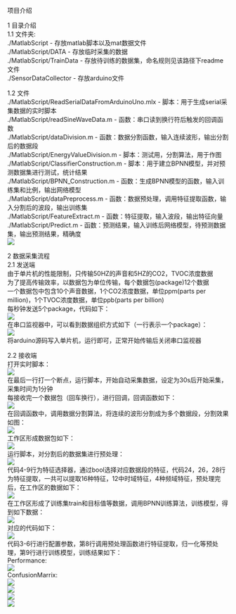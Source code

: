 项目介绍  
  
1 目录介绍  
  1.1 文件夹:  
  ./MatlabScript - 存放matlab脚本以及mat数据文件  
  ./MatlabScript/DATA - 存放临时采集的数据  
  ./MatlabScript/TrainData - 存放待训练的数据集，命名规则见该路径下readme文件  
  ./SensorDataCollector - 存放arduino文件  
  
  1.2 文件  
  ./MatlabScript/ReadSerialDataFromArduinoUno.mlx - 脚本：用于生成serial采集数据的实时脚本  
  ./MatlabScript/readSineWaveData.m - 函数：串口读到换行符后触发的回调函数  
  ./MatlabScript/dataDivision.m - 函数：数据分割函数，输入连续波形，输出分割后的数据段  
  ./MatlabScript/EnergyValueDivision.m - 脚本：测试用，分割算法，用于作图  
  ./MatlabScript/ClassifierConstruction.m - 脚本：用于建立BPNN模型，并对预测数据集进行测试，统计结果  
  ./MatlabScript/BPNN_Construction.m - 函数：生成BPNN模型的函数，输入训练集和比例，输出网络模型  
  ./MatlabScript/dataPreprocess.m - 函数：数据预处理，调用特征提取函数，输入分割后的波段，输出训练集  
  ./MatlabScript/FeatureExtract.m - 函数：特征提取，输入波段，输出特征向量  
  ./MatlabScript/Predict.m - 函数：预测结果，输入训练后网络模型，待预测数据集，输出预测结果，精确度  
  ![](https://github.com/ShowTimeWalker/SimpleMachineLearningProject/blob/master/PriscillaProject/images/MatlabDir.png)  
  
2 数据采集流程  
  2.1 发送端  
  由于单片机的性能限制，只传输50HZ的声音和5HZ的CO2，TVOC浓度数据  
  为了提高传输效率，以数据包为单位传输，每个数据包(package)12个数据  
  一个数据包中包含10个声音数据，1个CO2浓度数据，单位ppm(parts per million)，1个TVOC浓度数据，单位ppb(parts per billion)  
  每秒钟发送5个package，代码如下：  
  ![](https://github.com/ShowTimeWalker/SimpleMachineLearningProject/blob/master/PriscillaProject/images/DataTransmitCode.png)  
  在串口监视器中，可以看到数据组织方式如下（一行表示一个package）：  
  ![](https://github.com/ShowTimeWalker/SimpleMachineLearningProject/blob/master/PriscillaProject/images/DataPackage.png)  
  将arduino源码写入单片机，运行即可，正常开始传输后关闭串口监视器  
  
  2.2 接收端  
  打开实时脚本：  
  ![](https://github.com/ShowTimeWalker/SimpleMachineLearningProject/blob/master/PriscillaProject/images/ReceiveInMatlab.png)  
  在最后一行打一个断点，运行脚本，开始自动采集数据，设定为30s后开始采集，采集时间为1分钟  
  每接收完一个数据包（回车换行），进行回调，回调函数如下：  
	![](https://github.com/ShowTimeWalker/SimpleMachineLearningProject/blob/master/PriscillaProject/images/CallbackFunction.png)  
  在回调函数中，调用数据分割算法，将连续的波形分割成为多个数据段，分割效果如图：  
  ![](https://github.com/ShowTimeWalker/SimpleMachineLearningProject/blob/master/PriscillaProject/images/DataDivision.png)  
  工作区形成数据包如下：  
  ![](https://github.com/ShowTimeWalker/SimpleMachineLearningProject/blob/master/PriscillaProject/images/DataAfterDivision.png)  
  运行脚本，对分割后的数据集进行预处理：  
  ![](https://github.com/ShowTimeWalker/SimpleMachineLearningProject/blob/master/PriscillaProject/images/Proprocessing.png)  
  代码4-9行为特征选择器，通过bool选择对应数据段的特征，代码24，26，28行为特征提取，一共可以提取16种特征，12中时域特征，4种频域特征，预处理完后，在工作区的数据如下：  
  ![](https://github.com/ShowTimeWalker/SimpleMachineLearningProject/blob/master/PriscillaProject/images/BeforeTraining.png)  
  在工作区形成了训练集train和目标值等数据，调用BPNN训练算法，训练模型，得到如下数据：  
  ![](https://github.com/ShowTimeWalker/SimpleMachineLearningProject/blob/master/PriscillaProject/images/AfterTraining.png)  
  对应的代码如下：  
  ![](https://github.com/ShowTimeWalker/SimpleMachineLearningProject/blob/master/PriscillaProject/images/ClassifierConstructionCode.png)  
  代码3-6行进行配置参数，第8行调用预处理函数进行特征提取，归一化等预处理，第9行进行训练模型，训练结果如下：  
  Performance:  
  ![](https://github.com/ShowTimeWalker/SimpleMachineLearningProject/blob/master/PriscillaProject/images/Performance.png)  
  ConfusionMarrix:  
  ![](https://github.com/ShowTimeWalker/SimpleMachineLearningProject/blob/master/PriscillaProject/images/ConfusionMatrix.png)  
  ![](https://github.com/ShowTimeWalker/SimpleMachineLearningProject/blob/master/PriscillaProject/images/ReceiveInMatlab.png)  
  ![](https://github.com/ShowTimeWalker/SimpleMachineLearningProject/blob/master/PriscillaProject/images/ReceiveInMatlab.png)  
  ![](https://github.com/ShowTimeWalker/SimpleMachineLearningProject/blob/master/PriscillaProject/images/ReceiveInMatlab.png)  
